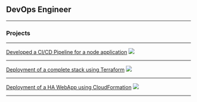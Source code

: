 ## DevOps Engineer

---

### Projects 

---
[Developed a CI/CD Pipeline for a node application](https://github.com/dammy092002/developed-ci-cd-pipeline-for-node-application)
<img src="images/dummy_thumbnail.jpg?raw=true"/>

---
[Deployment of a complete stack using Terraform](https://github.com/dammy092002/Deployment-of-web-stack-using-Terraform)
<img src="images/dummy_thumbnail.jpg?raw=true"/>

---
[Deployment of a HA WebApp using CloudFormation](https://github.com/dammy092002/CloudFormation-Deployment-of-a-Webapp-Project)
<img src="images/dummy_thumbnail.jpg?raw=true"/>

---

